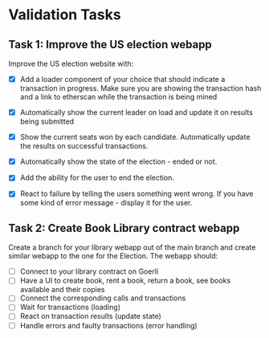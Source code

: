 # Validation Tasks

## Task 1: Improve the US election webapp
Improve the US election website with:

- [X] Add a loader component of your choice that should indicate a transaction in progress. Make sure you are showing the transaction hash and a link to etherscan while the transaction is being mined

- [X] Automatically show the current leader on load and update it on results being submitted
- [X] Show the current seats won by each candidate. Automatically update the results on successful transactions.
- [X] Automatically show the state of the election - ended or not.
- [X] Add the ability for the user to end the election.
- [X] React to failure by telling the users something went wrong. If you have some kind of error message - display it for the user.

## Task 2: Create Book Library contract webapp
Create a branch for your library webapp out of the main branch and create similar webapp to the one for the Election. The webapp should:
- [ ] Connect to your library contract on Goerli
- [ ] Have a UI to create book, rent a book, return a book, see books available and their copies
- [ ] Connect the corresponding calls and transactions
- [ ] Wait for transactions (loading)
- [ ] React on transaction results (update state)
- [ ] Handle errors and faulty transactions (error handling)